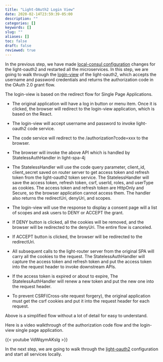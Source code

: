 ```yaml
---
title: "Light-OAuth2 Login View"
date: 2020-02-14T23:59:39-05:00
description: ""
categories: []
keywords: []
slug: ""
aliases: []
toc: false
draft: false
reviewed: true
---
```


In the previous step, we have made [local-consul configuration][] changes for the light-oauth2 and restarted all the microservices. In this step, we are going to walk through the [login-view][] of the light-oauth2, which accepts the username and password credentials and returns the authorization code in the OAuth 2.0 grant flow. 

The login-view is based on the redirect flow for Single Page Applications. 

* The original application will have a log in button or menu item. Once it is clicked, the browser will redirect to the login-view application, which is based on the React.

* The login-view will accept username and password to invoke light-oauth2 code service. 

* The code service will redirect to the /authorization?code=xxx to the browser. 

* The browser will invoke the above API which is handled by StatelessAuthHandler in light-spa-4j

* The StatelessHandler will use the code query parameter, client_id, client_secret saved on router server to get access token and refresh token from the light-oauth2 token service. The StatelessHandler will save the access token, refresh token, csrf, userId, roles, and userType as cookies. The access token and refresh token are HttpOnly and Secure, so the browser application cannot access them. The handler also returns the redirectUri, denyUri, and scopes. 

* The login-view will use the response to display a consent page will a list of scopes and ask users to DENY or ACCEPT the grant. 

* If DENY button is clicked, all the cookies will be removed, and the browser will be redirected to the denyUri. The entire flow is canceled. 

* If ACCEPT button is clicked, the browser will be redirected to the redirectUri. 

* All subsequent calls to the light-router server from the original SPA will carry all the cookies to the request. The StatelessAuthHandler will capture the access token and refresh token and put the access token into the request header to invoke downstream APIs. 

* If the access token is expired or about to expire, The StatelessAuthHandler will renew a new token and put the new one into the request header. 

* To prevent CSRF(Cross-site request forgery), the original application must get the csrf cookies and put it into the request header for each request. 

Above is a simplified flow without a lot of detail for easy to understand. 

Here is a video walkthrough of the authorization code flow and the login-view single page application. 


{{< youtube VdWqymAKslg >}}


In the next step, we are going to walk through the [light-oauth2][] configuration and start all services locally. 

[local-consul configuration]: /tutorial/open-banking/client/oauth-config/
[login-view]: https://github.com/networknt/light-oauth2/tree/master/login-view
[light-oauth2]: /tutorial/open-banking/client/oauth-config/

